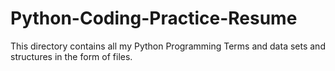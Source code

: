 # Python-Coding-Practice-Resume
This directory contains all my Python Programming Terms and data sets and structures in the form of files.
